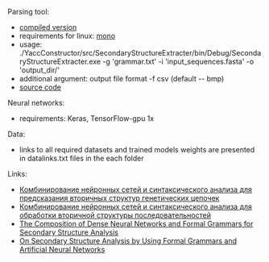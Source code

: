 Parsing tool:

* [compiled version](https://mega.nz/file/dSw0hB6I#deVhTgQDbV6LAPS8tRKZr_2L6az3i8fd8ey_IextiYo)
* requirements for linux: [mono](https://www.mono-project.com/download/stable/#download-lin-ubuntu)
* usage: ./YaccConstructor/src/SecondaryStructureExtracter/bin/Debug/SecondaryStructureExtracter.exe -g 'grammar.txt' -i 'input_sequences.fasta' -o 'output_dir/'
* additional argument: output file format -f csv (default -- bmp)
* [source code](https://github.com/YaccConstructor/YaccConstructor/tree/Rider)


Neural networks:

* requirements: Keras, TensorFlow-gpu 1x

Data:

* links to all required datasets and trained models weights are presented in datalinks.txt files in the each folder


Links:

* [Комбинирование нейронных сетей и синтаксического анализа для предсказания вторичных структур генетических цепочек](https://github.com/YaccConstructor/articles/blob/master/2020/diploma/LuninaPolina/text/diploma.pdf)
* [Комбинирование нейронных сетей и синтаксического анализа для обработки вторичной структуры последовательностей](https://github.com/YaccConstructor/articles/blob/master/2019/diploma/Polina%20Lunina/diploma.pdf)
* [The Composition of Dense Neural Networks and Formal Grammars for Secondary Structure Analysis](https://github.com/YaccConstructor/articles/blob/master/2019/bioinformatics/paper/Example.pdf)
* [On Secondary Structure Analysis by Using Formal Grammars and Artificial Neural Networks](https://github.com/YaccConstructor/articles/blob/master/2020/CIBB%20post-proceedings/Secondary_Structure_Analysis/main.pdf)

